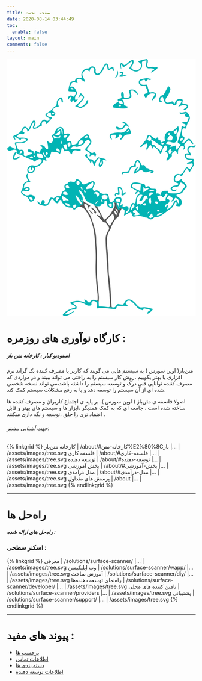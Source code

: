 ```yaml
---
title: صفحه نخست
date: 2020-08-14 03:44:49
toc:
  enable: false
layout: main
comments: false 
---
```


![استدیو کنار](./assets/images/tree.svg#main-poster)

# **کارگاه نوآوری های روزمره :** 

##### استودیو کنار : کارخانه متن باز

متن‌باز( اوپن سورس ) به سیستم هایی می گویند که کاربر یا مصرف کننده بک گراند نرم افزاری یا بهتر بگوییم ،‌روش کار سیستم را به راحتی می تواند ببیند و در مواردی که مصرف کننده توانایی فنی درک و توسعه سیستم را داشته باشد،می تواند نسخه شخصی شده ای از آن سیستم را توسعه دهد و یا به رفع مشکلات سیستم کمک کند.

اصولا فلسفه ی متن‌باز ( اوپن سورس )، بر پایه ی اجتماع کاربران و مصرف کننده ها ساخته شده است ، جامعه ای که به کمک همدیگر ،ابزار ها و سیستم های بهتر و قابل اعتماد تری را خلق ،‌توسعه و نگه داری میکنند .

###### جهت آشنایی بیشتر:

{% linkgrid %}
کارخانه متن‌باز | /about/#کارخانه-متن%E2%80%8Cباز |... | /assets/images/tree.svg
فلسفه کاری  | /about/#فلسفه-کاری |... | /assets/images/tree.svg
توسعه دهنده | /about/#توسعه-دهنده |... | /assets/images/tree.svg
بخش آموزشی | /about/#بخش-آموزشی |... | /assets/images/tree.svg
مدل درآمدی  | /about/#مدل-درآمدی |... | /assets/images/tree.svg
پرسش های متداول | /about |... | /assets/images/tree.svg
{% endlinkgrid %}

------

# **راه‌حل ها**

##### راه‌حل های ارائه شده :



### اسکنر سطحی :

{% linkgrid %}
معرفی | /solutions/surface-scanner/ |... | /assets/images/tree.svg
وب اپلیکیشن | /solutions/surface-scanner/wapp/ |... | /assets/images/tree.svg
آموزش ساخت  | /solutions/surface-scanner/diy/ |... | /assets/images/tree.svg
راه‌نمای توسعه دهنده‌ها | /solutions/surface-scanner/developer/ |... | /assets/images/tree.svg
تامین کننده های محلی | /solutions/surface-scanner/providers |... | /assets/images/tree.svg
پشتیبانی | /solutions/surface-scanner/support/ |... | /assets/images/tree.svg
{% endlinkgrid %}



---

# پیوند های مفید :

- [برچسب ها](/tags)
- [اطلاعات تماس](/contact)
- [دسته بندی ها](/categories)
- [اطلاعات توسعه دهنده](/about)

